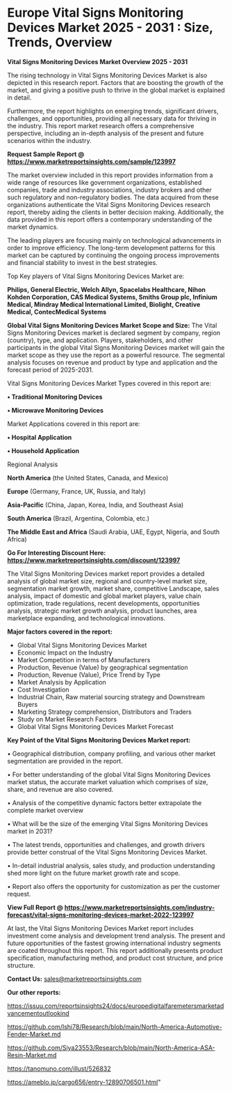 # Europe Vital Signs Monitoring Devices Market 2025 - 2031 : Size, Trends, Overview

<Strong> Vital Signs Monitoring Devices Market Overview 2025 - 2031</strong>

The rising technology in Vital Signs Monitoring Devices Market is also depicted in this research report. Factors that are boosting the growth of the market, and giving a positive push to thrive in the global market is explained in detail.

Furthermore, the report highlights on emerging trends, significant drivers, challenges, and opportunities, providing all necessary data for thriving in the industry. This report market research offers a comprehensive perspective, including an in-depth analysis of the present and future scenarios within the industry.

<strong>Request Sample Report @ <a href=https://www.marketreportsinsights.com/sample/123997>https://www.marketreportsinsights.com/sample/123997</a></strong>

The market overview included in this report provides information from a wide range of resources like government organizations, established companies, trade and industry associations, industry brokers and other such regulatory and non-regulatory bodies. The data acquired from these organizations authenticate the Vital Signs Monitoring Devices research report, thereby aiding the clients in better decision making. Additionally, the data provided in this report offers a contemporary understanding of the market dynamics.

The leading players are focusing mainly on technological advancements in order to improve efficiency. The long-term development patterns for this market can be captured by continuing the ongoing process improvements and financial stability to invest in the best strategies.

Top Key players of Vital Signs Monitoring Devices Market are:

<strong>Philips, General Electric, Welch Allyn, Spacelabs Healthcare, Nihon Kohden Corporation, CAS Medical Systems, Smiths Group plc, Infinium Medical, Mindray Medical International Limited, Biolight, Creative Medical, ContecMedical Systems</strong>

<strong><b>Global Vital Signs Monitoring Devices Market Scope and Size:</b></strong>
The Vital Signs Monitoring Devices market is declared segment by company, region (country), type, and application. Players, stakeholders, and other participants in the global Vital Signs Monitoring Devices market will gain the market scope as they use the report as a powerful resource. The segmental analysis focuses on revenue and product by type and application and the forecast period of 2025-2031.

Vital Signs Monitoring Devices Market Types covered in this report are:

<strong>• Traditional Monitoring Devices

• Microwave Monitoring Devices</strong>

Market Applications covered in this report are:

<strong>• Hospital Application

• Household Application</strong> 

Regional Analysis

<strong>North America</strong> (the United States, Canada, and Mexico)

<strong>Europe</strong> (Germany, France, UK, Russia, and Italy)

<strong>Asia-Pacific</strong> (China, Japan, Korea, India, and Southeast Asia)

<strong>South America</strong> (Brazil, Argentina, Colombia, etc.)

<strong>The Middle East and Africa</strong> (Saudi Arabia, UAE, Egypt, Nigeria, and South Africa)

<strong>Go For Interesting Discount Here: <a href=https://www.marketreportsinsights.com/discount/123997>https://www.marketreportsinsights.com/discount/123997</a></strong>

The Vital Signs Monitoring Devices market report provides a detailed analysis of global market size, regional and country-level market size, segmentation market growth, market share, competitive Landscape, sales analysis, impact of domestic and global market players, value chain optimization, trade regulations, recent developments, opportunities analysis, strategic market growth analysis, product launches, area marketplace expanding, and technological innovations.

<strong><b>Major factors covered in the report:</b></strong>
<ul>
  <li>Global Vital Signs Monitoring Devices Market </li>
  <li>Economic Impact on the Industry</li>
  <li>Market Competition in terms of Manufacturers</li>
  <li>Production, Revenue (Value) by geographical segmentation</li>
  <li>Production, Revenue (Value), Price Trend by Type</li>
  <li>Market Analysis by Application</li>
  <li>Cost Investigation</li>
  <li>Industrial Chain, Raw material sourcing strategy and Downstream Buyers</li>
  <li>Marketing Strategy comprehension, Distributors and Traders</li>
  <li>Study on Market Research Factors</li>
  <li>Global Vital Signs Monitoring Devices Market Forecast</li>
</ul>

<strong><b>Key Point of the Vital Signs Monitoring Devices Market report:</b></strong>

• Geographical distribution, company profiling, and various other market segmentation are provided in the report.

• For better understanding of the global Vital Signs Monitoring Devices market status, the accurate market valuation which comprises of size, share, and revenue are also covered.

• Analysis of the competitive dynamic factors better extrapolate the complete market overview

• What will be the size of the emerging Vital Signs Monitoring Devices market in 2031?

• The latest trends, opportunities and challenges, and growth drivers provide better construal of the Vital Signs Monitoring Devices Market.

• In-detail industrial analysis, sales study, and production understanding shed more light on the future market growth rate and scope.

• Report also offers the opportunity for customization as per the customer request.

<strong><b>View Full Report @ <a href=https://www.marketreportsinsights.com/industry-forecast/vital-signs-monitoring-devices-market-2022-123997>https://www.marketreportsinsights.com/industry-forecast/vital-signs-monitoring-devices-market-2022-123997</a></b></strong>


At last, the Vital Signs Monitoring Devices Market report includes investment come analysis and development trend analysis. The present and future opportunities of the fastest growing international industry segments are coated throughout this report. This report additionally presents product specification, manufacturing method, and product cost structure, and price structure.

<strong>Contact Us:</strong>
sales@marketreportsinsights.com

<strong>Our other reports:</strong>

<a href=https://issuu.com/reportsinsights24/docs/europedigitalfaremetersmarketadvancementoutlookind>https://issuu.com/reportsinsights24/docs/europedigitalfaremetersmarketadvancementoutlookind</a>

<a href=https://github.com/Ishi78/Research/blob/main/North-America-Automotive-Fender-Market.md>https://github.com/Ishi78/Research/blob/main/North-America-Automotive-Fender-Market.md</a>

<a href=https://github.com/Siya23553/Research/blob/main/North-America-ASA-Resin-Market.md>https://github.com/Siya23553/Research/blob/main/North-America-ASA-Resin-Market.md</a>

<a href=https://tanomuno.com/illust/526832>https://tanomuno.com/illust/526832</a>

<a href=https://ameblo.jp/cargo656/entry-12890706501.html>https://ameblo.jp/cargo656/entry-12890706501.html</a>"
